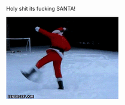 Holy shit its fucking SANTA!

![](https://github.com/Babbosdev/Babbosdev/blob/main/resource/funnyman.gif)
